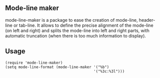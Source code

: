 
## Mode-line maker

mode-line-maker is a package to ease the creation of mode-line,
header-line or tab-line. It allows to define the precise alignment
of the mode-line (on left and right) and splits the mode-line into
left and right parts, with automatic truncation (when there is too
much information to display).

## Usage

```emacs-lisp
(require 'mode-line-maker)
(setq mode-line-format (mode-line-maker '("%b")
                                        '("%3c:%3l")))
```
